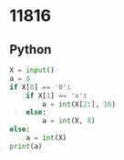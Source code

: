 # 11816

## Python

```python
X = input()
a = 0
if X[0] == '0':
    if X[1] == 'x':
        a = int(X[2:], 16)
    else:
        a = int(X, 8)
else:
    a = int(X)
print(a)
```

